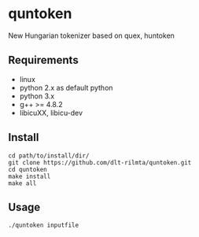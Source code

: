 # quntoken

New Hungarian tokenizer based on quex, huntoken

## Requirements

* linux
* python 2.x as default python
* python 3.x
* g++ >= 4.8.2
* libicuXX, libicu-dev

## Install

    cd path/to/install/dir/
    git clone https://github.com/dlt-rilmta/quntoken.git
    cd quntoken
    make install
    make all

## Usage

    ./quntoken inputfile



